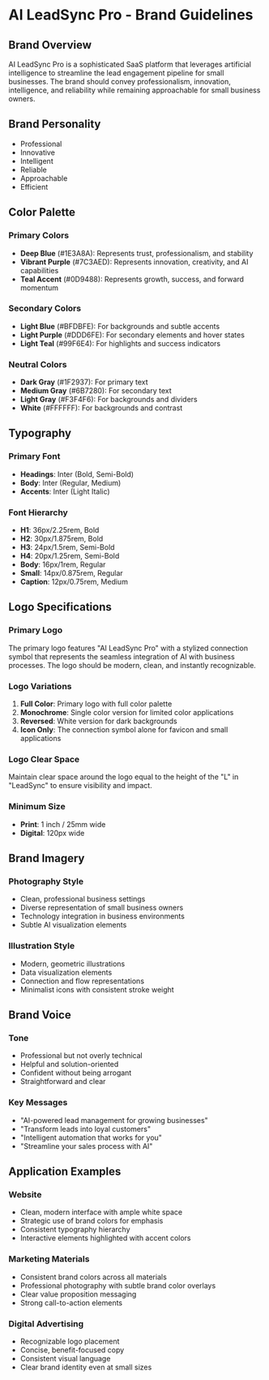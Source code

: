 # AI LeadSync Pro - Brand Guidelines

## Brand Overview
AI LeadSync Pro is a sophisticated SaaS platform that leverages artificial intelligence to streamline the lead engagement pipeline for small businesses. The brand should convey professionalism, innovation, intelligence, and reliability while remaining approachable for small business owners.

## Brand Personality
- Professional
- Innovative
- Intelligent
- Reliable
- Approachable
- Efficient

## Color Palette

### Primary Colors
- **Deep Blue** (#1E3A8A): Represents trust, professionalism, and stability
- **Vibrant Purple** (#7C3AED): Represents innovation, creativity, and AI capabilities
- **Teal Accent** (#0D9488): Represents growth, success, and forward momentum

### Secondary Colors
- **Light Blue** (#BFDBFE): For backgrounds and subtle accents
- **Light Purple** (#DDD6FE): For secondary elements and hover states
- **Light Teal** (#99F6E4): For highlights and success indicators

### Neutral Colors
- **Dark Gray** (#1F2937): For primary text
- **Medium Gray** (#6B7280): For secondary text
- **Light Gray** (#F3F4F6): For backgrounds and dividers
- **White** (#FFFFFF): For backgrounds and contrast

## Typography

### Primary Font
- **Headings**: Inter (Bold, Semi-Bold)
- **Body**: Inter (Regular, Medium)
- **Accents**: Inter (Light Italic)

### Font Hierarchy
- **H1**: 36px/2.25rem, Bold
- **H2**: 30px/1.875rem, Bold
- **H3**: 24px/1.5rem, Semi-Bold
- **H4**: 20px/1.25rem, Semi-Bold
- **Body**: 16px/1rem, Regular
- **Small**: 14px/0.875rem, Regular
- **Caption**: 12px/0.75rem, Medium

## Logo Specifications

### Primary Logo
The primary logo features "AI LeadSync Pro" with a stylized connection symbol that represents the seamless integration of AI with business processes. The logo should be modern, clean, and instantly recognizable.

### Logo Variations
1. **Full Color**: Primary logo with full color palette
2. **Monochrome**: Single color version for limited color applications
3. **Reversed**: White version for dark backgrounds
4. **Icon Only**: The connection symbol alone for favicon and small applications

### Logo Clear Space
Maintain clear space around the logo equal to the height of the "L" in "LeadSync" to ensure visibility and impact.

### Minimum Size
- **Print**: 1 inch / 25mm wide
- **Digital**: 120px wide

## Brand Imagery

### Photography Style
- Clean, professional business settings
- Diverse representation of small business owners
- Technology integration in business environments
- Subtle AI visualization elements

### Illustration Style
- Modern, geometric illustrations
- Data visualization elements
- Connection and flow representations
- Minimalist icons with consistent stroke weight

## Brand Voice

### Tone
- Professional but not overly technical
- Helpful and solution-oriented
- Confident without being arrogant
- Straightforward and clear

### Key Messages
- "AI-powered lead management for growing businesses"
- "Transform leads into loyal customers"
- "Intelligent automation that works for you"
- "Streamline your sales process with AI"

## Application Examples

### Website
- Clean, modern interface with ample white space
- Strategic use of brand colors for emphasis
- Consistent typography hierarchy
- Interactive elements highlighted with accent colors

### Marketing Materials
- Consistent brand colors across all materials
- Professional photography with subtle brand color overlays
- Clear value proposition messaging
- Strong call-to-action elements

### Digital Advertising
- Recognizable logo placement
- Concise, benefit-focused copy
- Consistent visual language
- Clear brand identity even at small sizes

